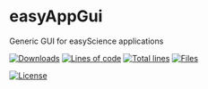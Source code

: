 # easyAppGui

Generic GUI for easyScience applications

[![Downloads][70]][71] [![Lines of code][81]](<>) [![Total lines][80]](<>) [![Files][82]](<>)

[![License][50]][51]

<!---URLs--->

<!---License--->
[50]: https://img.shields.io/github/license/easyScience/easyAppGui.svg
[51]: https://github.com/easyScience/easyAppGui/blob/master/LICENSE.md

<!---LicenseScan--->
[60]: https://app.fossa.com/api/projects/git%2Bgithub.com%2FeasyScience%2FeasyAppGui.svg?type=shield
[61]: https://app.fossa.com/projects/git%2Bgithub.com%2FeasyScience%2FeasyAppGui?ref=badge_shield

<!---Downloads--->
[70]: https://img.shields.io/github/downloads/easyScience/easyAppGui/total.svg
[71]: https://github.com/easyScience/easyAppGui/releases

<!---Code statistics--->
[80]: https://tokei.rs/b1/github/easyScience/easyAppGui
[81]: https://tokei.rs/b1/github/easyScience/easyAppGui?category=code
[82]: https://tokei.rs/b1/github/easyScience/easyAppGui?category=files
